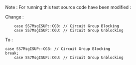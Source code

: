 Note : For running this test source code have been modified :

Change : 

        case SS7MsgISUP::CGB: // Circuit Group Blocking
        case SS7MsgISUP::CGU: // Circuit Group Unblocking
To :    
     
	case SS7MsgISUP::CGB: // Circuit Group Blocking
	break;
        case SS7MsgISUP::CGU: // Circuit Group Unblocking


